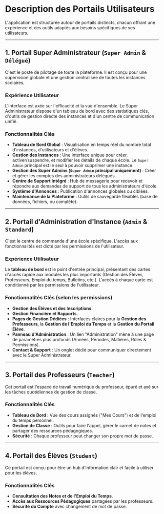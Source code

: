 # Description des Portails Utilisateurs

L'application est structurée autour de portails distincts, chacun offrant une expérience et des outils adaptés aux besoins spécifiques de ses utilisateurs.

---

## 1. Portail Super Administrateur (`Super Admin` & `Délégué`)

C'est le poste de pilotage de toute la plateforme. Il est conçu pour une supervision globale et une gestion centralisée de toutes les instances scolaires.

### Expérience Utilisateur
L'interface est axée sur l'efficacité et la vue d'ensemble. Le Super Administrateur dispose d'un tableau de bord avec des statistiques clés, d'outils de gestion directe des instances et d'un centre de communication unifié.

### Fonctionnalités Clés
- **Tableau de Bord Global** : Visualisation en temps réel du nombre total d'instances, d'utilisateurs et d'élèves.
- **Gestion des Instances** : Une interface unique pour créer, activer/suspendre, et modifier les détails de chaque école. Le `Super Admin` principal est le seul à pouvoir supprimer une instance.
- **Gestion des Super Admins (`Super Admin` principal uniquement)** : Créer et gérer les comptes des administrateurs délégués.
- **Centre de Support Intégré** : Hub de messagerie pour recevoir et répondre aux demandes de support de tous les administrateurs d'école.
- **Système d'Annonces** : Publication d'annonces globales ou ciblées.
- **Maintenance de la Plateforme** : Outils de sauvegarde flexibles (base de données, fichiers, ou complète).

---

## 2. Portail d'Administration d'Instance (`Admin` & `Standard`)

C'est le centre de commande d'une école spécifique. L'accès aux fonctionnalités est dicté par les permissions de l'utilisateur.

### Expérience Utilisateur
Le **tableau de bord** est le point d'entrée principal, présentant des cartes d'accès rapide aux modules les plus importants (Gestion des Élèves, Professeurs, Emploi du temps, Bulletins, etc.). L'accès à chaque carte est conditionné par les permissions de l'utilisateur.

### Fonctionnalités Clés (selon les permissions)
- **Gestion des Élèves et des Inscriptions**.
- **Gestion Financière et Rapports**.
- **Pages de Gestion Dédiées** : Interfaces claires pour la **Gestion des Professeurs**, la **Gestion de l'Emploi du Temps** et la **Gestion du Portail Élève**.
- **Panneau d'Administration** : Un lien "Administration" mène à une page de paramètres plus profonds (Années, Périodes, Matières, Rôles & Permissions).
- **Contact & Support** : Un onglet dédié pour communiquer directement avec le Super Administrateur.

---

## 3. Portail des Professeurs (`Teacher`)

Cet portail est l'espace de travail numérique du professeur, épuré et axé sur les tâches quotidiennes de gestion de classe.

### Fonctionnalités Clés
- **Tableau de Bord** : Vue des cours assignés ("Mes Cours") et de l'emploi du temps personnel.
- **Gestion de Classe** : Outils pour faire l'appel, gérer le carnet de notes et partager des ressources pédagogiques.
- **Sécurité** : Chaque professeur peut changer son propre mot de passe.

---

## 4. Portail des Élèves (`Student`)

Ce portail est conçu pour être un hub d'information clair et facile à utiliser pour les élèves.

### Fonctionnalités Clés
- **Consultation des Notes et de l'Emploi du Temps**.
- **Accès aux Ressources Pédagogiques** partagées par les professeurs.
- **Sécurité du Compte** avec changement de mot de passe.
